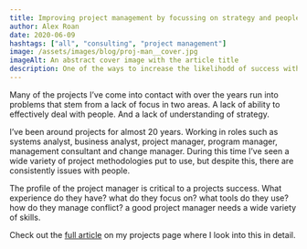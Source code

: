 ```yaml
---
title: Improving project management by focussing on strategy and people
author: Alex Roan
date: 2020-06-09
hashtags: ["all", "consulting", "project management"]
image: /assets/images/blog/proj-man__cover.jpg
imageAlt: An abstract cover image with the article title
description: One of the ways to increase the likelihodd of success with transformation projects is to place a more proactive focus on people and strategy.
---
```


Many of the projects I’ve come into contact with over the years run into problems that stem from a lack of focus in two areas. A lack of ability to effectively deal with people. And a lack of understanding of strategy.

I’ve been around projects for almost 20 years. Working in roles such as systems analyst, business analyst, project manager, program manager, management consultant and change manager. During this time I’ve seen a wide variety of project methodologies put to use, but despite this, there are consistently issues with people.

The profile of the project manager is critical to a projects success. What experience do they have? what do they focus on? what tools do they use? how do they manage conflict? a good project manager needs a wide variety of skills.

Check out the [full article](projects/imp-proj-man/) on my projects page where I look into this in detail.
